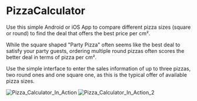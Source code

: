 # PizzaCalculator
Use this simple Android or iOS App to compare different pizza sizes (square or round) to find the deal that offers the best price per cm².

While the square shaped "Party Pizza" often seems like the best deal to satisfy your party guests, ordering multiple round pizzas often scores the better deal in terms of pizza per cm². 

Use the simple interface to enter the sales information of up to three pizzas, two round ones and one square one, as this is the typical offer of available pizza sizes.


![Pizza_Calculator_In_Action](https://github.com/RayVinc/PizzaCalculator/assets/63920085/20241981-46d3-4090-a90d-50cd4945258a)  ![Pizza_Calculator_In_Action_2](https://github.com/RayVinc/PizzaCalculator/assets/63920085/2efc06fb-2e3b-4057-a08f-2193c14a1f79)
